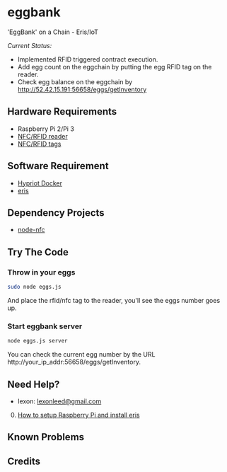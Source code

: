 
# eggbank
'EggBank' on a Chain - Eris/IoT

*Current Status:*
- Implemented RFID triggered contract execution.
- Add egg count on the eggchain by putting the egg RFID tag on the reader.
- Check egg balance on the eggchain by http://52.42.15.191:56658/eggs/getInventory

## Hardware Requirements
* Raspberry Pi 2/Pi 3
* [NFC/RFID reader](https://www.adafruit.com/product/364)
* [NFC/RFID tags][Amazon NFC stickers]

[Amazon NFC stickers]: https://www.amazon.com/gp/product/B01D8RDNZ0/ref=oh_aui_detailpage_o07_s00?ie=UTF8&psc=1

## Software Requirement
* [Hypriot Docker](http://blog.hypriot.com/downloads/)
* [eris](https://erisindustries.com/)

## Dependency Projects
* [node-nfc](https://github.com/camme/node-nfc)

## Try The Code

### Throw in your eggs

```bash
sudo node eggs.js
```
And place the rfid/nfc tag to the reader, you'll see the eggs number goes up.

### Start eggbank server
```bash
node eggs.js server
```
You can check the current egg number by the URL http://your_ip_addr:56658/eggs/getInventory.

## Need Help?

* lexon: lexonleed@gmail.com

0. [How to setup Raspberry Pi and install eris](https://github.com/shuangjj/docs.erisindustries.com/blob/aboutiot/tutorials/install-eris-arm.md)

## Known Problems

## Credits
